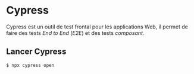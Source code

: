 # Cypress

Cypress est un outil de test frontal pour les applications Web, il permet de faire des tests *End to End* (*E2E*) et des tests *composant*.

## Lancer Cypress

```sh
$ npx cypress open
```